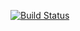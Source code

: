 [![Build Status](https://travis-ci.org/Snorch/lab6.svg?branch=master)](https://travis-ci.org/Snorch/lab6)
